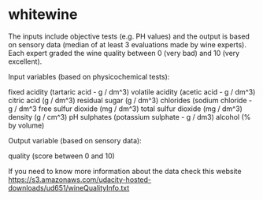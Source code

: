 # whitewine
The inputs include objective tests (e.g. PH values) and the output is based on sensory data 
(median of at least 3 evaluations made by wine experts). Each expert graded the wine quality 
between 0 (very bad) and 10 (very excellent).

Input variables (based on physicochemical tests):

fixed acidity (tartaric acid - g / dm^3)
volatile acidity (acetic acid - g / dm^3)
citric acid (g / dm^3)
residual sugar (g / dm^3)
chlorides (sodium chloride - g / dm^3
free sulfur dioxide (mg / dm^3)
total sulfur dioxide (mg / dm^3)
density (g / cm^3)
pH
sulphates (potassium sulphate - g / dm3)
alcohol (% by volume)

Output variable (based on sensory data):

quality (score between 0 and 10)

If you need to know more information about the data check this website
https://s3.amazonaws.com/udacity-hosted-downloads/ud651/wineQualityInfo.txt
